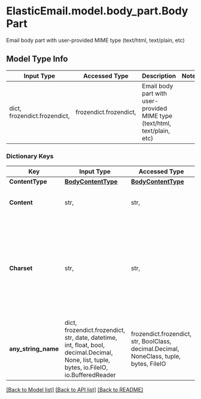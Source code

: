 # ElasticEmail.model.body_part.BodyPart

Email body part with user-provided MIME type (text/html, text/plain, etc)

## Model Type Info
Input Type | Accessed Type | Description | Notes
------------ | ------------- | ------------- | -------------
dict, frozendict.frozendict,  | frozendict.frozendict,  | Email body part with user-provided MIME type (text/html, text/plain, etc) | 

### Dictionary Keys
Key | Input Type | Accessed Type | Description | Notes
------------ | ------------- | ------------- | ------------- | -------------
**ContentType** | [**BodyContentType**](BodyContentType.md) | [**BodyContentType**](BodyContentType.md) |  | 
**Content** | str,  | str,  | Actual content of the body part | [optional] 
**Charset** | str,  | str,  | Text value of charset encoding for example: iso-8859-1, windows-1251, utf-8, us-ascii, windows-1250 and more… | [optional] 
**any_string_name** | dict, frozendict.frozendict, str, date, datetime, int, float, bool, decimal.Decimal, None, list, tuple, bytes, io.FileIO, io.BufferedReader | frozendict.frozendict, str, BoolClass, decimal.Decimal, NoneClass, tuple, bytes, FileIO | any string name can be used but the value must be the correct type | [optional]

[[Back to Model list]](../../README.md#documentation-for-models) [[Back to API list]](../../README.md#documentation-for-api-endpoints) [[Back to README]](../../README.md)


